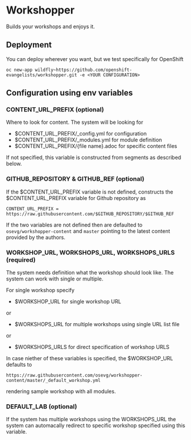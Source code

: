 # Workshopper

Builds your workshops and enjoys it.
 
## Deployment

You can deploy wherever you want, but we test specifically for OpenShift
 
```
oc new-app wildfly~https://github.com/openshift-evangelists/workshopper.git -e <YOUR CONFIGURATION>
```

## Configuration using env variables

### CONTENT_URL_PREFIX (optional)

Where to look for content. The system will be looking for

* $CONTENT_URL_PREFIX/_config.yml for configuration
* $CONTENT_URL_PREFIX/_modules.yml for module definition
* $CONTENT_URL_PREFIX/{file name}.adoc for specific content files

If not specified, this variable is constructed from segments as described below.

### GITHUB_REPOSITORY & GITHUB_REF (optional)

If the $CONTENT_URL_PREFIX variable is not defined, constructs the $CONTENT_URL_PREFIX variable for Github repository 
as 

```
CONTENT_URL_PREFIX = https://raw.githubusercontent.com/$GITHUB_REPOSITORY/$GITHUB_REF
```

If the two variables are not defined then are defaulted to `osevg/workshopper-content` and `master` pointing to the 
latest content provided by the authors.

### WORKSHOP_URL, WORKSHOPS_URL, WORKSHOPS_URLS (required)

The system needs definition what the workshop should look like. The system can work with single or multiple.

For single workshop specify 

* $WORKSHOP_URL for single workshop URL

or
  
* $WORKSHOPS_URL for multiple workshops using single URL list file

or

* $WORKSHOPS_URLS for direct specification of workshop URLS

In case niether of these variables is specified, the $WORKSHOP_URL defaults to

```
https://raw.githubusercontent.com/osevg/workshopper-content/master/_default_workshop.yml
```

rendering sample workshop with all modules.

### DEFAULT_LAB (optional)

If the system has multiple workshops using the WORKSHOPS_URL the system can automacally redirect to specific workshop
specified using this variable.